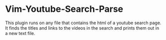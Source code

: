 # Vim-Youtube-Search-Parse
This plugin runs on any file that contains the html of a youtube search page. It finds the titles and links to the videos in the search and prints them out in a new text file.
